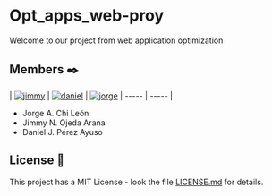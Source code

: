 # Opt_apps_web-proy
Welcome to our project from web application optimization

## Members ✒️
| <a href="https://github.com/JimmyOjeda">![jimmy](https://github.com/plupyt/Opt_apps_web-proy/blob/main/public/assets/jimmy_profile.jpeg)</a> | <a href="https://github.com/plupyt">![daniel](https://github.com/plupyt/Opt_apps_web-proy/blob/main/public/assets/daniel_profile.jpg)</a> | <a href="">![jorge]()</a>
| ----- | ----- |

* Jorge A. Chi León
* Jimmy N. Ojeda Arana
* Daniel J. Pérez Ayuso

## License 📄

This project has a MIT License - look the file [LICENSE.md](https://github.com/plupyt/IHC-proy/blob/main/LICENSE) for details.